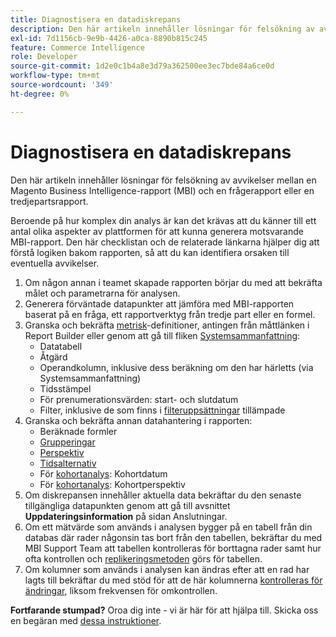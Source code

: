 ```yaml
---
title: Diagnostisera en datadiskrepans
description: Den här artikeln innehåller lösningar för felsökning av avvikelser mellan en Magento Business Intelligence-rapport (MBI) och en frågerapport eller en tredjepartsrapport.
exl-id: 7d1156cb-9e9b-4426-a0ca-8890b815c245
feature: Commerce Intelligence
role: Developer
source-git-commit: 1d2e0c1b4a8e3d79a362500ee3ec7bde84a6ce0d
workflow-type: tm+mt
source-wordcount: '349'
ht-degree: 0%

---
```


# Diagnostisera en datadiskrepans

Den här artikeln innehåller lösningar för felsökning av avvikelser mellan en Magento Business Intelligence-rapport (MBI) och en frågerapport eller en tredjepartsrapport.

Beroende på hur komplex din analys är kan det krävas att du känner till ett antal olika aspekter av plattformen för att kunna generera motsvarande MBI-rapport. Den här checklistan och de relaterade länkarna hjälper dig att förstå logiken bakom rapporten, så att du kan identifiera orsaken till eventuella avvikelser.

1. Om någon annan i teamet skapade rapporten börjar du med att bekräfta målet och parametrarna för analysen.
1. Generera förväntade datapunkter att jämföra med MBI-rapporten baserat på en fråga, ett rapportverktyg från tredje part eller en formel.
1. Granska och bekräfta [metrisk](https://experienceleague.adobe.com/docs/commerce-business-intelligence/mbi/build/reports/ess-manage-data-metrics.html)-definitioner, antingen från måttlänken i Report Builder eller genom att gå till fliken [Systemsammanfattning](https://support.magento.com/hc/en-us/articles/360016730971-Understand-View-definitions-of-metrics-filters-columns-and-column-references-in-the-System-Summary):
   * Datatabell
   * Åtgärd
   * Operandkolumn, inklusive dess beräkning om den har härletts (via Systemsammanfattning)
   * Tidsstämpel
   * För prenumerationsvärden: start- och slutdatum
   * Filter, inklusive de som finns i [filteruppsättningar](https://experienceleague.adobe.com/docs/commerce-business-intelligence/mbi/build/reports/ess-manage-data-filters.html) tillämpade
1. Granska och bekräfta annan datahantering i rapporten:
   * Beräknade formler
   * [Grupperingar](https://experienceleague.adobe.com/docs/commerce-business-intelligence/mbi/tutorials/using-visual-report-builder.html#groupby)
   * [Perspektiv](https://experienceleague.adobe.com/docs/commerce-business-intelligence/mbi/tutorials/using-visual-report-builder.html)
   * [Tidsalternativ](https://experienceleague.adobe.com/docs/commerce-business-intelligence/mbi/tutorials/using-visual-report-builder.html)
   * För [kohortanalys](https://support.magento.com/hc/en-us/articles/360016504632-Create-cohort-analysis): Kohortdatum
   * För [kohortanalys](https://support.magento.com/hc/en-us/articles/360016504632-Create-cohort-analysis): Kohortperspektiv
1. Om diskrepansen innehåller aktuella data bekräftar du den senaste tillgängliga datapunkten genom att gå till avsnittet **Uppdateringsinformation** på sidan Anslutningar.
1. Om ett mätvärde som används i analysen bygger på en tabell från din databas där rader någonsin tas bort från den tabellen, bekräftar du med MBI Support Team att tabellen kontrolleras för borttagna rader samt hur ofta kontrollen och [replikeringsmetoden](https://experienceleague.adobe.com/docs/commerce-business-intelligence/mbi/best-practices/data/opt-db-analysis.html) görs för tabellen.
1. Om kolumner som används i analysen kan ändras efter att en rad har lagts till bekräftar du med stöd för att de här kolumnerna [kontrolleras för ändringar](https://experienceleague.adobe.com/docs/commerce-business-intelligence/mbi/analyze/warehouse-manager/cfg-data-rechecks.html), liksom frekvensen för omkontrollen.

**Fortfarande stumpad?** Oroa dig inte - vi är här för att hjälpa till. Skicka oss en begäran med [dessa instruktioner](/help/troubleshooting/miscellaneous/mbi-data-discrepancies.md).

